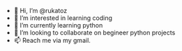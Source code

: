 - 👋 Hi, I’m @rukatoz
- 👀 I’m interested in learning coding
- 🌱 I’m currently learning python
- 💞️ I’m looking to collaborate on begineer python projects
- 📫 Reach me via my gmail.

<!---
rukatoz/rukatoz is a ✨ special ✨ repository because its `README.md` (this file) appears on your GitHub profile.
You can click the Preview link to take a look at your changes.
--->
